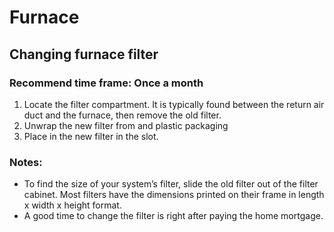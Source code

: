 # Furnace

## Changing furnace filter

### Recommend time frame: Once a month

1. Locate the filter compartment. It is typically found between the return air duct and the furnace, then remove the old filter.
2. Unwrap the new filter from and plastic packaging
3. Place in the new filter in the slot.

### Notes: 
* To find the size of your system’s filter, slide the old filter out of the filter cabinet. Most filters have the dimensions printed on their frame in length x width x height format.
* A good time to change the filter is right after paying the home mortgage.

